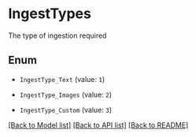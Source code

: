 # IngestTypes

The type of ingestion required

## Enum

* `IngestType_Text` (value: `1`)

* `IngestType_Images` (value: `2`)

* `IngestType_Custom` (value: `3`)

[[Back to Model list]](../README.md#documentation-for-models) [[Back to API list]](../README.md#documentation-for-api-endpoints) [[Back to README]](../README.md)


